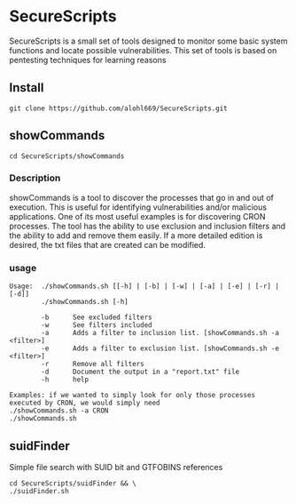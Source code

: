 # SecureScripts

SecureScripts is a small set of tools designed to monitor some basic system functions and locate possible vulnerabilities. This set of tools is based on pentesting techniques for learning reasons

## Install

```
git clone https://github.com/alohl669/SecureScripts.git
```

## showCommands

```
cd SecureScripts/showCommands
```

### Description

showCommands is a tool to discover the processes that go in and out of execution. This is useful for identifying vulnerabilities and/or malicious applications. One of its most useful examples is for discovering CRON processes. The tool has the ability to use exclusion and inclusion filters and the ability to add and remove them easily. If a more detailed edition is desired, the txt files that are created can be modified.

### usage
```
Usage:  ./showCommands.sh [[-h] | [-b] | [-w] | [-a] | [-e] | [-r] | [-d]] 
        ./showCommands.sh [-h]

        -b      See excluded filters 
        -w      See filters included 
        -a      Adds a filter to inclusion list. [showCommands.sh -a <filter>]
        -e      Adds a filter to exclusion list. [showCommands.sh -e <filter>]
        -r      Remove all filters
        -d      Document the output in a "report.txt" file
        -h      help 

Examples: if we wanted to simply look for only those processes executed by CRON, we would simply need
./showCommands.sh -a CRON
./showCommands.sh

```

## suidFinder

Simple file search with SUID bit and GTFOBINS references

```
cd SecureScripts/suidFinder && \
./suidFinder.sh
```